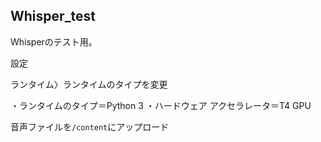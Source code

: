 ## Whisper_test
Whisperのテスト用。

設定

ランタイム〉ランタイムのタイプを変更

・ランタイムのタイプ＝Python 3
・ハードウェア アクセラレータ＝T4 GPU

 音声ファイルを`/content`にアップロード
